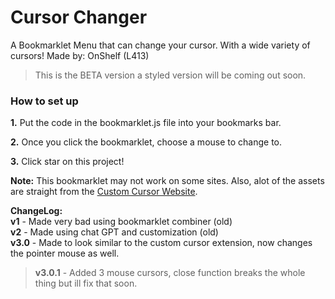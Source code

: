 # Cursor Changer
A Bookmarklet Menu that can change your cursor. With a wide variety of cursors! Made by: OnShelf (L413)
> This is the BETA version a styled version will be coming out soon.
### How to set up
<b>1.</b> Put the code in the bookmarklet.js file into your bookmarks bar.

<b>2.</b> Once you click the bookmarklet, choose a mouse to change to. 

<b>3.</b> Click star on this project!

<b>Note:</b> This bookmarklet may not work on some sites. Also, alot of the assets are straight from the [Custom Cursor Website](https://custom-cursor.com).

**ChangeLog:**<br>
**v1** - Made very bad using bookmarklet combiner (old)<br>
**v2** - Made using chat GPT and customization (old)<br>
**v3.0** - Made to look similar to the custom cursor extension, now changes the pointer mouse as well. <br>
> **v3.0.1** - Added 3 mouse cursors, close function breaks the whole thing but ill fix that soon.
